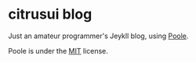 # citrusui blog

Just an amateur programmer's Jeykll blog, using [Poole](http://getpoole.com).

Poole is under the [MIT](https://github.com/poole/poole/blob/master/LICENSE.md) license.